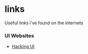 # links
Useful links i've found on the internets

### UI Websites
- [Hacking UI](http://hackingui.com/)
